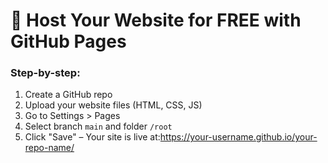 # 🚀 Host Your Website for FREE with GitHub Pages

### Step-by-step:

1. Create a GitHub repo
2. Upload your website files (HTML, CSS, JS)
3. Go to Settings > Pages
4. Select branch `main` and folder `/root`
5. Click "Save" – Your site is live at:https://your-username.github.io/your-repo-name/
